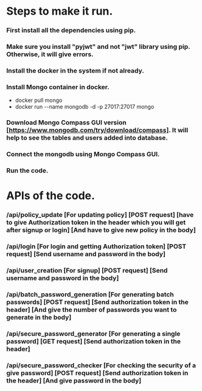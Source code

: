 # Steps to make it run.

### First install all the dependencies using pip.
### Make sure you install "pyjwt" and not "jwt" library using pip. Otherwise, it will give errors.
### Install the docker in the system if not already.
### Install Mongo container in docker.
  - docker pull mongo
  - docker run --name mongodb -d -p 27017:27017 mongo
### Download Mongo Compass GUI version [https://www.mongodb.com/try/download/compass]. It will help to see the tables and users added into database.
### Connect the mongodb using Mongo Compass GUI.
### Run the code.


# APIs of the code.

### /api/policy_update [For updating policy] [POST request] [have to give Authorization token in the header which you will get after signup or login] [And have to give new policy in the body]
### /api/login [For login and getting Authorization token] [POST request] [Send username and password in the body]
### /api/user_creation [For signup] [POST request] [Send username and password in the body]
### /api/batch_password_generation [For generating batch passwords] [POST request] [Send authorization token in the header] [And give the number of passwords you want to generate in the body]
### /api/secure_password_generator [For generating a single password] [GET request] [Send authorization token in the header]
### /api/secure_password_checker [For checking the security of a give password] [POST request] [Send authorization token in the header] [And give password in the body]

